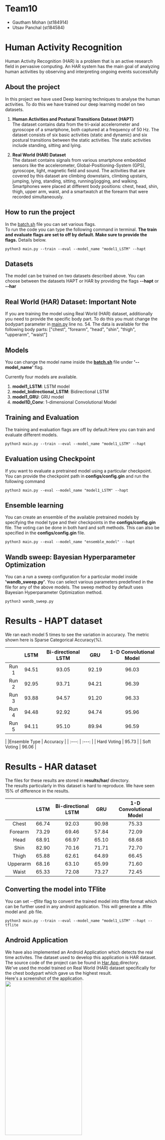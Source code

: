 # Team10
- Gautham Mohan (st184914)
- Utsav Panchal (st184584)

# Human Activity Recognition 
Human Activity Recognition (HAR) is a problem that is an active research field in pervasive
computing. An HAR system has the main goal of analyzing human activities by observing
and interpreting ongoing events successfully

## About the project
In this project we have used Deep learning techniques to analyse the human activities. To do this we have trained our deep learning model on two datasets. 
1) **Human Activities and Postural Transitions Dataset (HAPT)**  
The dataset contains data from the tri-axial accelerometer and gyroscope of a smartphone, both captured at a frequency of 50 Hz. The dataset consists of six basic activities (static and dynamic) and six postural transitions between the static  activities. The static activities include standing, sitting and lying.

2) **Real World (HAR) Dataset**  
The dataset contains signals from various smartphone embedded sensors like the accelerometer, Global-Positioning-System (GPS), gyroscope, light, magnetic field and sound. The activities that are covered by this dataset are climbing downstairs, climbing upstairs, jumping, lying, standing, sitting, running/jogging, and walking. Smartphones were placed at different
body positions: chest, head, shin, thigh, upper arm, waist, and a smartwatch at the forearm that were recorded simultaneously.


## How to run the project 
In the [batch.sh](/human_activity_recognition/batch.sh) file you can set various flags.  
To run the code you can type the following command in terminal. **The train and evaluate flags are set to off by default. Make sure to provide the flags.** Details below. 

```
python3 main.py --train --eval --model_name "model1_LSTM" --hapt
```
## Datasets  
The model can be trained on two datasets described above. You can choose between the datasets HAPT or HAR by providing the flags **--hapt** or **--har**

## Real World (HAR) Dataset: Important Note
If you are training the model using Real World (HAR) dataset, additionally you need to provide the specific body part. To do 
this you must change the bodypart parameter in [main.py](/human_activity_recognition/main.py) line no. 54. 
The data is available for the following body parts: ["chest", "forearm", "head", "shin", "thigh", "upperarm", "waist"]

## Models  

You can change the model name inside the [**batch.sh**](/human_activity_recognition/batch.sh) file under **'--model_name'** flag.  

Currently four models are available. 
1) **model1_LSTM**: LSTM model
2) **model_bidirectional_LSTM**: Bidirectional LSTM
3) **model1_GRU**: GRU model
4) **model1D_Conv**: 1-dimensional Convolutional Model



## Training and Evaluation
The training and evaluation flags are off by default.Here you can train and evaluate different models. 
```
python3 main.py --train --eval --model_name "model1_LSTM" --hapt
```

## Evaluation using Checkpoint
If you want to evaluate a pretrained model using a particular checkpoint. You can provide the checkpoint path in **configs/config.gin** and run the following command
```
python3 main.py --eval --model_name "model1_LSTM" --hapt
```
## Ensemble learning
You can create an ensemble of the available pretrained models by specifying the model type and their checkpoints in the **configs/config.gin**  file.
The voting can be done in both hard and soft methods. This can also be specified in the **configs/config.gin**  file. 

```
python3 main.py --eval --model_name "ensemble_model" --hapt
```

## Wandb sweep: Bayesian Hyperparameter Optimization
You can a run a sweep configuration for a particular model inside **'wandb_sweep.py'**. You can select various parameters predefined in the file for any of the above models.
The sweep method by default uses Bayesian Hyperparameter Optimization method.  

```
python3 wandb_sweep.py
```


# Results - HAPT dataset
We ran each model 5 times to see the variation in accuracy. The metric shown here is Sparse Categorical Accuracy(%).  

|  | LSTM | Bi-directional LSTM | GRU | 1-D Convolutional Model | 
| :---: | :---: | :---: | :---: | :---: | 
| Run 1 | 94.51 | 93.05 | 92.19 | 96.03 | 
| Run 2 | 92.95 | 93.71 | 94.21 | 96.39 | 
| Run 3 | 93.88 | 94.57 | 91.20 | 96.33 | 
| Run 4 | 94.48 | 92.92 | 94.74 | 95.96 | 
| Run 5 | 94.11 | 95.10 | 89.94 | 96.59 |

| |Ensemble Type | Accuracy |
| :---: | :---: |
| Hard Voting | 95.73 |
| Soft Voting | 96.06 |


# Results - HAR dataset
The files for these results are stored in **results/har/** directory.   
The results particularly in this dataset is hard to reproduce. We have seen 15% of difference in the results.  

|  | LSTM | Bi-directional LSTM | GRU | 1-D Convolutional Model | 
| :---: | :---: | :---: | :---: | :---: | 
| Chest | 66.74 | 92.03 | 90.98 | 75.33 | 
| Forearm | 73.29 | 69.46 | 57.84 | 72.09 | 
| Head | 68.91 | 66.97 | 65.10 | 68.68 | 
| Shin | 82.90 | 70.16 | 71.71 | 72.70 | 
| Thigh | 65.88 | 62.61 | 64.89 | 66.45 | 
| Upperarm | 68.16 | 63.10 | 65.99 | 71.60 |
| Waist | 65.33 | 72.08 | 73.27 | 72.45 |


## Converting the model into TFlite
You can set *--tflite* flag to convert the trained model into tflite format which can be further used in any android application. This will generate a .tflite model and .pb file.  

```
python3 main.py --train --eval --model_name "model1_LSTM" --hapt --tflite
```

## Android Application

We have also implemented an Android Application which detects the real time activites. The dataset used to develop this application is HAR dataset. The source code of the project can be found in [Har App ](/har_app/har2/) directory.  
We've used the model trained on Real World (HAR) dataset specifically for the chest bodypart which gave us the highest result.    
Here's a screenshot of the application.  
<img src = "https://github.tik.uni-stuttgart.de/iss/dl-lab-23w-team10/blob/develop_utsav/human_activity_recognition/android_ss2.jpg" width = "250" height="500" />





 



